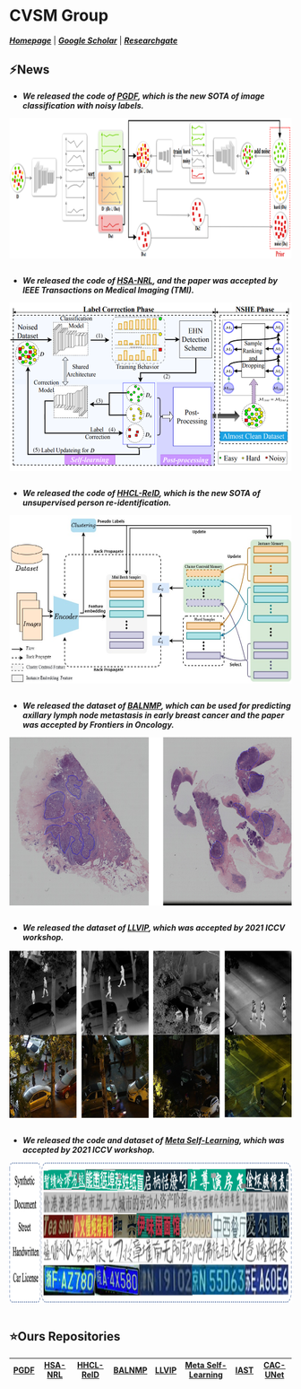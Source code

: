 # CVSM Group

[***Homepage***](https://teacher.bupt.edu.cn/zhuchuang/en/index.htm) | [***Google Scholar***](https://scholar.google.com/citations?hl=zh-CN&user=FuCo7AkAAAAJ&view_op=list_works) | [***Researchgate***](https://www.researchgate.net/profile/Chuang_Zhu)

## ⚡News

- ***We released the code of [PGDF](https://github.com/bupt-ai-cz/PGDF), which is the new SOTA of image classification with noisy labels.***

<div align="center">
  <img src="imgs/PGDF.png" alt="PGDF" height="250px" align=center />
</div>
<br>

- ***We released the code of [HSA-NRL](https://github.com/bupt-ai-cz/HSA-NRL), and the paper was accepted by IEEE Transactions on Medical Imaging (TMI).***

<div align="center">
  <img src="imgs/HSA-NRL.png" alt="HSA-NRL" height="300px" align=center />
</div>
<br>

- ***We released the code of [HHCL-ReID](https://github.com/bupt-ai-cz/HHCL-ReID), which is the new SOTA of unsupervised person re-identification.***

<div align="center">
  <img src="https://raw.githubusercontent.com/bupt-ai-cz/HHCL-ReID/main/img/framework_HCCL.jpg" alt="HHCL-ReID" height="300px" align=center />
</div>
<br>

- ***We released the dataset of [BALNMP](https://github.com/bupt-ai-cz/BALNMP), which can be used for predicting axillary lymph node metastasis in early breast cancer and the paper was accepted by Frontiers in Oncology.***

<div align="center">
  <img src="https://raw.githubusercontent.com/bupt-ai-cz/BALNMP/main/imgs/N0.png" alt="BALNMP" height="300px" align=center />
</div>
<br>


- ***We released the dataset of [LLVIP](https://bupt-ai-cz.github.io/LLVIP/), which was accepted by 2021 ICCV workshop.***

<div align="center">
  <img src="imgs/LLVIP.png" alt="LLVIP" height="300px" align=center />
</div>
<br>

- ***We released the code and dataset of [Meta Self-Learning](https://bupt-ai-cz.github.io/Meta-SelfLearning/), which was accepted by 2021 ICCV workshop.***

<div align="center">
  <img src="https://raw.githubusercontent.com/bupt-ai-cz/Meta-SelfLearning/main/imgs/dataset1.png" alt="Meta Self-Learning" height="250px" align=center />
</div>
<br>

## ⭐Ours Repositories

| [PGDF](https://github.com/bupt-ai-cz/PGDF) | [HSA-NRL](https://github.com/bupt-ai-cz/HSA-NRL) | [HHCL-ReID](https://github.com/bupt-ai-cz/HHCL-ReID) | [BALNMP](https://github.com/bupt-ai-cz/BALNMP) | [LLVIP](https://github.com/bupt-ai-cz/LLVIP) | [Meta Self-Learning](https://github.com/bupt-ai-cz/Meta-SelfLearning) | [IAST](https://github.com/bupt-ai-cz/IAST-ECCV2020) | [CAC-UNet](https://github.com/bupt-ai-cz/CAC-UNet-DigestPath2019) |
| :------------------------------------------: | :------------------------------------------------: | ---------------------------------------------------- | :------------------------------------------: | :----------------------------------------------------------: | :-------------------------------------------------: | :----------------------------------------------------------: | :----------------------------------------------------------: |
